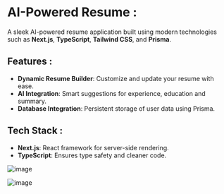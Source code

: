 
# AI-Powered Resume :
A sleek AI-powered resume application built using modern technologies such as **Next.js**, **TypeScript**, **Tailwind CSS**, and **Prisma**.

## Features :
- **Dynamic Resume Builder**: Customize and update your resume with ease.
- **AI Integration**: Smart suggestions for experience, education and summary.
- **Database Integration**: Persistent storage of user data using Prisma.

## Tech Stack :
- **Next.js**: React framework for server-side rendering.
- **TypeScript**: Ensures type safety and cleaner code.

![image](https://github.com/user-attachments/assets/36cb029b-1764-488a-9980-24df3d22cb73)

![image](https://github.com/user-attachments/assets/33468975-8add-4c21-a9a5-6bdea930b119)
